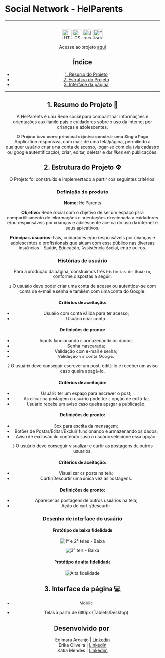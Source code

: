 # Social Network - HelParents

***

<div align="center">
  
 <br>

  <img src="https://cdn.jsdelivr.net/gh/devicons/devicon/icons/html5/html5-original.svg" alt="HTML5" style="height: 30px;"/>
  <img src="https://cdn.jsdelivr.net/gh/devicons/devicon/icons/css3/css3-original.svg" alt="CSS3" style="height: 30px;"/>
  <img src="https://cdn.jsdelivr.net/gh/devicons/devicon/icons/javascript/javascript-original.svg" alt="JavaScript" style="height: 30px;"/>
  <img src="https://cdn.jsdelivr.net/gh/devicons/devicon/icons/firebase/firebase-plain-wordmark.svg" alt="Firebase" style="height: 30px;" />
  
  <br>
  
   Acesse ao projeto [aqui]() 

## Índice
* [1. Resumo do Projeto](#1-resumo-do-projeto)
* [2. Estrutura do Projeto](#2-estrutura-do-projeto)
* [3. Interface da página](3-interface-da-página)

***

## 1. Resumo do Projeto 📝

A HelParents é uma Rede social para compartilhar informações e orientações auxiliando pais e cuidadores sobre o uso da internet por crianças e adolescentes.

O Projeto teve como principal objetivo construir uma Single Page Application responsiva, com mais de uma tela/página, permitindo a qualquer usuário criar uma conta de acesso, logar-se com ela (via cadastro ou google autentificação), criar, editar, deletar e dar _likes_ em publicações.

## 2. Estrutura do Projeto ⚙

O Projeto foi construído e implementado a partir dos seguintes critérios:

### Definição do produto

**Nome:** HelParents

**Objetivo:** Rede social com o objetivo de ser um espaço para compartilhamento de informações e orientações direcionada a cuidadores e/ou responsáveis por crianças e adolescente acerca do uso da internet e seus aplicativos.

**Principais usuários:** Pais, cuidadores e/ou responsáveis por crianças e adolescentes e profissionais que atuam com esse público nas diversas instâncias - Saúde, Educação, Assistência Social, entre outros.

### Histórias de usuário

Para a produção da página, construímos três `Histórias de Usuário`, conforme dispostas a seguir:

`1` O usuário deve poder criar uma conta de acesso ou autenticar-se com conta de e-mail e senha e também com uma conta do Google.

  #### Critérios de aceitação:
  * Usuário com conta válida para ter acesso;
  * Usuário  criar conta.

  #### Definições de pronto:
  * Inputs funcionando e armazenando os dados;
  * Senha mascarada;
  * Validação com e-mail e senha;
  * Validação via conta Google.

`2` O usuário deve conseguir escrever um post, editá-lo e receber um aviso caso queira apagá-lo.

  #### Critérios de aceitação:
  * Usuário ter um espaço para escrever o post;
  * Ao clicar na postagem o usuário pode ter a opção de editá-la;
  * Usuário recebe um aviso caso queira apagar a publicação.
  
  #### Definições de pronto:
  * Box para escrita da mensagem;
  * Botões de Postar/Editar/Excluir funcionando e armazenando os dados;
  * Aviso de exclusão do conteúdo caso o usuário selecione essa opção.

`3` O usuário deve conseguir visualizar e curtir as postagens de outros usuários.

  #### Critérios de aceitação:  
  * Visualizar os posts na tela;
  * Curtir/Descurtir uma única vez as postagens.
  
  #### Definições de pronto:
  * Aparecer as postagens de outros usuários na tela;
  * Ação de curtir/descurtir.
### Desenho de interface do usuário

#### Protótipo de baixa fidelidade

![1° e 2° telas - Baixa](https://claseslaboratoria.slack.com/files/U04HJ6B0ADR/F0507A78V5H/imagem_do_whatsapp_de_2023-03-24____s__16.06.24.jpg)

![3° tela - Baixa](https://files.slack.com/files-pri/T0NNB6T0R-F0500RRSE5C/imagem_do_whatsapp_de_2023-03-24____s__16.06.24.jpg)

#### Protótipo de alta fidelidade

![Alta fidelidade]()

## 3. Interface da página 💻

* Mobile 


* Telas à partir de 600px (Tablets/Desktop)

## Desenvolvido por:

Edimara Arcanjo | [Linkedin](https://www.linkedin.com/in/edimaraarcanjo/) <br>
Erika Oliveira | [Linkedin](https://www.linkedin.com/in/erikaoli/) <br>
Kátia Mendes | [Linkedim](https://www.linkedin.com/in/katiamendesr/)




